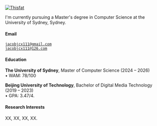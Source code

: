 [![Thisfat](https://img.shields.io/badge/ThisFat-github-blue?logo=github)](https://github.com/ThisFat)

I'm currently pursuing a Master's degree in Computer Science at the University of Sydney, Sydney.

#### Email  
<code>jacobjcx111@gmail.com</code>  
<code>jacobjcx111@126.com</code>

#### Education  
**The University of Sydney**, Master of Computer Science (2024 – 2026)  
• WAM: 78/100

**Beijing University of Technology**, Bachelor of Digital Media Technology (2019 – 2023)  
• GPA: 3.47/4.  

#### Research Interests  
XX, XX, XX, XX.